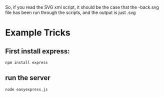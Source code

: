 


So, if you read the SVG xml script, it should be the case that the <name>-back.svg file has been run through the scripts, and the output is just <name>.svg 



# Example Tricks

## First install express: 

	npm install express


## run the server

	node easyexpress.js



